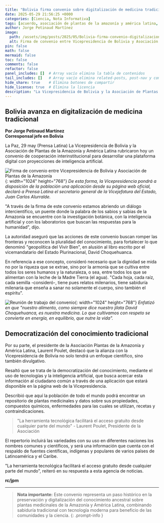 ```yaml
---
title: "Bolivia firma convenio sobre digitalización de medicina tradicional (+Fotos)"
date: 2025-05-29 21:56:25 +0000
categories: [Ciencia, Nota Informativa]
tags: [acuerdo, asociación de plantas de la amazonía y américa latina, bolivia, secterio general de la vicepresidencia juan carlos alurralde]
author: Jorge Petinaud Martínez
image:
  path: /assets/img/posts/2025/05/Bolivia-firma-convenio-digitalizacion-medicina-tradicional-1.jpg
  alt: Firma de convenio entre Vicepresidencia de Bolivia y Asociación de Plantas de la Amazonía
pin: false
math: false
mermaid: false
toc: false
comments: false
refactor: false
panel_includes: []  # Array vacío elimina la tabla de contenidos
tail_includes: []   # Array vacío elimina related-posts, post-nav y comments
hide_share: true    # Elimina botones de compartir
hide_license: true  # Elimina la licencia
description: "La Vicepresidencia de Bolivia y la Asociación de Plantas de la Amazonía y América Latina rubricaron hoy un convenio de cooperación interinstitucional para desarrollar una plataforma digital con proyecciones de inteligencia artificial."
---
```


## Bolivia avanza en digitalización de medicina tradicional

**Por Jorge Petinaud Martínez**  
**Corresponsal jefe en Bolivia**

La Paz, 29 may (Prensa Latina) La Vicepresidencia de Bolivia y la Asociación de Plantas de la Amazonía y América Latina rubricaron hoy un convenio de cooperación interinstitucional para desarrollar una plataforma digital con proyecciones de inteligencia artificial.

![Firma de convenio entre Vicepresidencia de Bolivia y Asociación de Plantas de la Amazonía](/assets/img/posts/2025/05/Bolivia-firma-convenio-digitalizacion-medicina-tradicional1.jpg){: width="1024" height="768"}
*De esta forma, la Vicepresidencia pondrá a disposición de la población una aplicación desde su página web oficial, declaró a Prensa Latina el secretario general de la Vicejefatura del Estado, Juan Carlos Alurralde.*

"A través de la firma de este convenio estamos abriendo un diálogo intercientífico, un puente donde la palabra de los sabios y sabias de la Amazonía se encuentre con la investigación botánica, con la inteligencia artificial y con los laboratorios que buscan las respuestas para la humanidad", dijo.

La autoridad aseguró que las acciones de este convenio buscan romper las fronteras y reconocen la pluralidad del conocimiento, para fortalecer lo que denominó "geopolítica del Vivir Bien", en alusión al libro escrito por el vicemandatario del Estado Plurinacional, David Choquehuanca.

En referencia a ese concepto, consideró necesario que la dignidad se mida no por la riqueza que se extrae, sino por la armonía que se cultiva entre todos los seres humanos y la naturaleza, o sea, entre todos los que se alimentan con la leche de la Madre Tierra (el agua). "Cada hoja, cada raíz, cada semilla -consideró-, tiene pues relatos milenarios, tiene sabiduría milenaria que enseña a sanar no solamente el cuerpo, sino también el espíritu".

![Reunión de trabajo del convenio](/assets/img/posts/2025/05/Bolivia-firma-convenio-digitalizacion-medicina-tradicional2.jpg){: width="1024" height="768"}
*Enfatizó en que "nuestro alimento, como siempre dice nuestro jilata David Choquehuanca, es nuestra medicina. Lo que cultivamos con respeto se convierte en energía, en equilibrio, que nutre la vida".*

## Democratización del conocimiento tradicional

Por su parte, el presidente de la Asociación Plantas de la Amazonía y América Latina, Laurent Poulet, destacó que la alianza con la Vicepresidencia de Bolivia no solo tendrá un enfoque científico, sino también divulgativo.

Resaltó que se trata de la democratización del conocimiento, mediante el uso de tecnologías y la inteligencia artificial, que busca acercar esta información al ciudadano común a través de una aplicación que estará disponible en la página web de la Vicepresidencia.

Describió que aquí la población de todo el mundo podrá encontrar un repositorio de plantas medicinales y datos sobre sus propiedades, compuestos químicos, enfermedades para las cuales se utilizan, recetas y contraindicaciones.

> "La herramienta tecnológica facilitará el acceso gratuito desde cualquier parte del mundo" - Laurent Poulet, Presidente de la Asociación

El repertorio incluirá las variedades con su uso en diferentes naciones los nombres comunes y científicos, y será una información que cuenta con el respaldo de fuentes científicas, indígenas y populares de varios países de Latinoamérica y el Caribe.

"La herramienta tecnológica facilitará el acceso gratuito desde cualquier parte del mundo", reiteró en su respuesta a esta agencia de noticias.

**rc/jpm**

---

> **Nota importante:** Este convenio representa un paso histórico en la preservación y digitalización del conocimiento ancestral sobre plantas medicinales de la Amazonía y América Latina, combinando sabiduría tradicional con tecnología moderna para beneficio de las comunidades y la ciencia.
{: .prompt-info }

